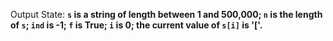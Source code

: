 Output State: **`s` is a string of length between 1 and 500,000; `n` is the length of `s`; `ind` is -1; `f` is True; `i` is 0; the current value of `s[i]` is '['.**